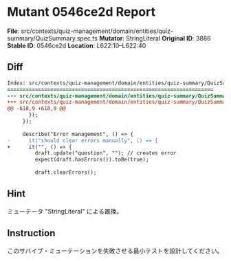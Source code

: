 # Mutant 0546ce2d Report

**File**: src/contexts/quiz-management/domain/entities/quiz-summary/QuizSummary.spec.ts
**Mutator**: StringLiteral
**Original ID**: 3886
**Stable ID**: 0546ce2d
**Location**: L622:10–L622:40

## Diff

```diff
Index: src/contexts/quiz-management/domain/entities/quiz-summary/QuizSummary.spec.ts
===================================================================
--- src/contexts/quiz-management/domain/entities/quiz-summary/QuizSummary.spec.ts	original
+++ src/contexts/quiz-management/domain/entities/quiz-summary/QuizSummary.spec.ts	mutated #3886
@@ -618,9 +618,9 @@
       });
     });
 
     describe("Error management", () => {
-      it("should clear errors manually", () => {
+      it("", () => {
         draft.update("question", ""); // creates error
         expect(draft.hasErrors()).toBe(true);
 
         draft.clearErrors();
```

## Hint

ミューテータ "StringLiteral" による置換。

## Instruction

このサバイブ・ミューテーションを失敗させる最小テストを設計してください。
